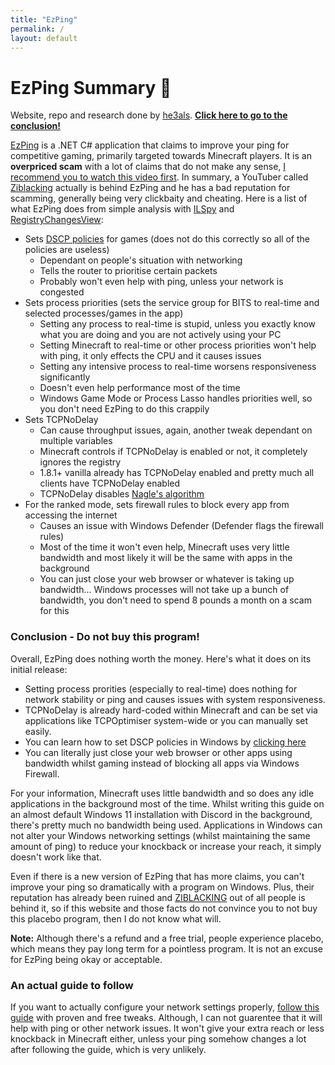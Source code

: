 ```yaml
---
title: "EzPing"
permalink: /
layout: default
---
```


# EzPing Summary 🚫
Website, repo and research done by [he3als](https://github.com/he3als). [**Click here to go to the conclusion!**](https://ezping.nostalgic.land/#conclusion---do-not-buy-this-program)

[EzPing](https://ezping.gg/) is a .NET C# application that claims to improve your ping for competitive gaming, primarily targeted towards Minecraft players. It is an **overpriced scam** with a lot of claims that do not make any sense, [I recommend you to watch this video first](https://www.youtube.com/watch?v=tyhVoeyi4r8). In summary, a YouTuber called [Ziblacking](https://www.youtube.com/c/Ziblacking) actually is behind EzPing and he has a bad reputation for scamming, generally being very clickbaity and cheating. Here is a list of what EzPing does from simple analysis with [ILSpy](https://github.com/icsharpcode/ILSpy) and [RegistryChangesView](https://www.nirsoft.net/utils/registry_changes_view.html):

- Sets [DSCP policies](https://en.wikipedia.org/wiki/Differentiated_services) for games (does not do this correctly so all of the policies are useless)
  - Dependant on people's situation with networking
  - Tells the router to prioritise certain packets
  - Probably won't even help with ping, unless your network is congested
- Sets process priorities (sets the service group for BITS to real-time and selected processes/games in the app)
  - Setting any process to real-time is stupid, unless you exactly know what you are doing and you are not actively using your PC
  - Setting Minecraft to real-time or other process priorities won't help with ping, it only effects the CPU and it causes issues
  - Setting any intensive process to real-time worsens responsiveness significantly 
  - Doesn't even help performance most of the time
  - Windows Game Mode or Process Lasso handles priorities well, so you don't need EzPing to do this crappily
- Sets TCPNoDelay
  - Can cause throughput issues, again, another tweak dependant on multiple variables
  - Minecraft controls if TCPNoDelay is enabled or not, it completely ignores the registry
  - 1.8.1+ vanilla already has TCPNoDelay enabled and pretty much all clients have TCPNoDelay enabled
  - TCPNoDelay disables [Nagle's algorithm](https://en.wikipedia.org/wiki/Nagle%27s_algorithm)
- For the ranked mode, sets firewall rules to block every app from accessing the internet
  - Causes an issue with Windows Defender (Defender flags the firewall rules)
  - Most of the time it won't even help, Minecraft uses very little bandwidth and most likely it will be the same with apps in the background
  - You can just close your web browser or whatever is taking up bandwidth... Windows processes will not take up a bunch of bandwidth, you don't need to spend 8 pounds a month on a scam for this

### Conclusion - Do not buy this program!
Overall, EzPing does nothing worth the money. Here's what it does on its initial release:
- Setting process prorities (especially to real-time) does nothing for network stability or ping and causes issues with system responsiveness. 
- TCPNoDelay is already hard-coded within Minecraft and can be set via applications like TCPOptimiser system-wide or you can manually set easily. 
- You can learn how to set DSCP policies in Windows by [clicking here](https://en.wikipedia.org/wiki/Differentiated_services) 
- You can literally just close your web browser or other apps using bandwidth whilst gaming instead of blocking all apps via Windows Firewall. 

For your information, Minecraft uses little bandwidth and so does any idle applications in the background most of the time. Whilst writing this guide on an almost default Windows 11 installation with Discord in the background, there's pretty much no bandwidth being used. Applications in Windows can not alter your Windows networking settings (whilst maintaining the same amount of ping) to reduce your knockback or increase your reach, it simply doesn't work like that.

Even if there is a new version of EzPing that has more claims, you can't improve your ping so dramatically with a program on Windows. Plus, their reputation has already been ruined and [ZIBLACKING](https://www.youtube.com/watch?v=tyhVoeyi4r8) out of all people is behind it, so if this website and those facts do not convince you to not buy this placebo program, then I do not know what will.

**Note:** Although there's a refund and a free trial, people experience placebo, which means they pay long term for a pointless program. It is not an excuse for EzPing being okay or acceptable.

### An actual guide to follow
If you want to actually configure your network settings properly, [follow this guide](https://github.com/djdallmann/GamingPCSetup/blob/master/CONTENT/DOCS/NETWORK/README.md) with proven and free tweaks. Although, I can not guarentee that it will help with ping or other network issues. It won't give your extra reach or less knockback in Minecraft either, unless your ping somehow changes a lot after following the guide, which is very unlikely.
